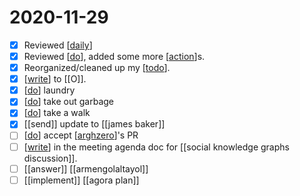 # 2020-11-29

- [x] Reviewed [[daily]]
- [x] Reviewed [[do]], added some more [[action]]s.
- [x] Reorganized/cleaned up my [[todo]].
- [x] [[write]] to [[O]].
- [x] [[do]] laundry
- [x] [[do]] take out garbage
- [x] [[do]] take a walk
- [x] [[send]] update to [[james baker]]
- [ ] [[do]] accept [[arghzero]]'s PR
- [ ] [[write]] in the meeting agenda doc for [[social knowledge graphs discussion]].
- [ ] [[answer]] [[armengolaltayol]]
- [ ] [[implement]] [[agora plan]]

[//begin]: # "Autogenerated link references for markdown compatibility"
[daily]: ../daily "Daily"
[do]: ../do "Do"
[action]: ../action "Action"
[todo]: ../todo "Todo"
[write]: ../write "Write"
[james-baker]: ../james-baker "James Baker"
[arghzero]: ../arghzero "Arghzero"
[agora-plan]: ../agora-plan "Agora Plan"
[//end]: # "Autogenerated link references"